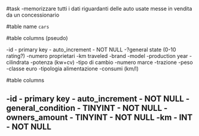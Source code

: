 #task
-memorizzare tutti i dati riguardanti delle auto usate messe in vendita da un concessionario


#table name `cars`

#table columns (pseudo)

-id - primary key - auto_increment - NOT NULL
-?general state (0-10 rating?)
-numero proprietari
-km traveled
-brand
-model
-production year
-cilindrata
-potenza (kw+cv)
-tipo di cambio
-numero marce
-trazione
-peso
-classe euro
-tipologia alimentazione
-consumi (km/l)



#table columns

-id - primary key - auto_increment - NOT NULL
-general_condition - TINYINT - NOT NULL
-owners_amount - TINYINT - NOT NULL
-km - INT - NOT NULL
-